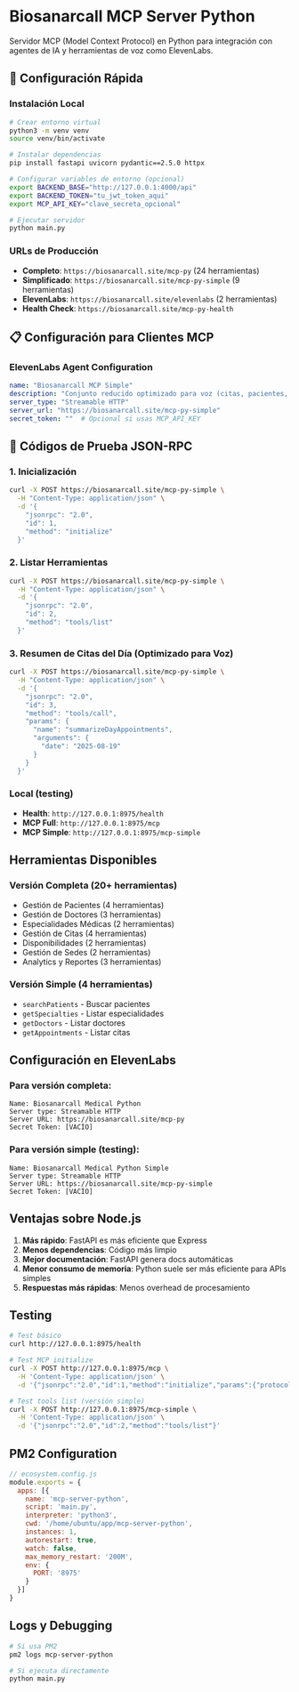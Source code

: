 # Biosanarcall MCP Server Python

Servidor MCP (Model Context Protocol) en Python para integración con agentes de IA y herramientas de voz como ElevenLabs.

## 🚀 Configuración Rápida

### Instalación Local
```bash
# Crear entorno virtual
python3 -m venv venv
source venv/bin/activate

# Instalar dependencias
pip install fastapi uvicorn pydantic==2.5.0 httpx

# Configurar variables de entorno (opcional)
export BACKEND_BASE="http://127.0.0.1:4000/api"
export BACKEND_TOKEN="tu_jwt_token_aqui"
export MCP_API_KEY="clave_secreta_opcional"

# Ejecutar servidor
python main.py
```

### URLs de Producción
- **Completo**: `https://biosanarcall.site/mcp-py` (24 herramientas)
- **Simplificado**: `https://biosanarcall.site/mcp-py-simple` (9 herramientas)
- **ElevenLabs**: `https://biosanarcall.site/elevenlabs` (2 herramientas)
- **Health Check**: `https://biosanarcall.site/mcp-py-health`

## 📋 Configuración para Clientes MCP

### ElevenLabs Agent Configuration
```yaml
name: "Biosanarcall MCP Simple"
description: "Conjunto reducido optimizado para voz (citas, pacientes, resumen diario)"
server_type: "Streamable HTTP"
server_url: "https://biosanarcall.site/mcp-py-simple"
secret_token: ""  # Opcional si usas MCP_API_KEY
```

## 🔧 Códigos de Prueba JSON-RPC

### 1. Inicialización
```bash
curl -X POST https://biosanarcall.site/mcp-py-simple \
  -H "Content-Type: application/json" \
  -d '{
    "jsonrpc": "2.0",
    "id": 1,
    "method": "initialize"
  }'
```

### 2. Listar Herramientas
```bash
curl -X POST https://biosanarcall.site/mcp-py-simple \
  -H "Content-Type: application/json" \
  -d '{
    "jsonrpc": "2.0",
    "id": 2,
    "method": "tools/list"
  }'
```

### 3. Resumen de Citas del Día (Optimizado para Voz)
```bash
curl -X POST https://biosanarcall.site/mcp-py-simple \
  -H "Content-Type: application/json" \
  -d '{
    "jsonrpc": "2.0",
    "id": 3,
    "method": "tools/call",
    "params": {
      "name": "summarizeDayAppointments",
      "arguments": {
        "date": "2025-08-19"
      }
    }
  }'
```

### Local (testing)
- **Health**: `http://127.0.0.1:8975/health`
- **MCP Full**: `http://127.0.0.1:8975/mcp`
- **MCP Simple**: `http://127.0.0.1:8975/mcp-simple`

## Herramientas Disponibles

### Versión Completa (20+ herramientas)
- Gestión de Pacientes (4 herramientas)
- Gestión de Doctores (3 herramientas)
- Especialidades Médicas (2 herramientas)
- Gestión de Citas (4 herramientas)
- Disponibilidades (2 herramientas)
- Gestión de Sedes (2 herramientas)
- Analytics y Reportes (3 herramientas)

### Versión Simple (4 herramientas)
- `searchPatients` - Buscar pacientes
- `getSpecialties` - Listar especialidades
- `getDoctors` - Listar doctores
- `getAppointments` - Listar citas

## Configuración en ElevenLabs

### Para versión completa:
```
Name: Biosanarcall Medical Python
Server type: Streamable HTTP
Server URL: https://biosanarcall.site/mcp-py
Secret Token: [VACÍO]
```

### Para versión simple (testing):
```
Name: Biosanarcall Medical Python Simple
Server type: Streamable HTTP
Server URL: https://biosanarcall.site/mcp-py-simple
Secret Token: [VACÍO]
```

## Ventajas sobre Node.js

1. **Más rápido**: FastAPI es más eficiente que Express
2. **Menos dependencias**: Código más limpio
3. **Mejor documentación**: FastAPI genera docs automáticas
4. **Menor consumo de memoria**: Python suele ser más eficiente para APIs simples
5. **Respuestas más rápidas**: Menos overhead de procesamiento

## Testing

```bash
# Test básico
curl http://127.0.0.1:8975/health

# Test MCP initialize
curl -X POST http://127.0.0.1:8975/mcp \
  -H 'Content-Type: application/json' \
  -d '{"jsonrpc":"2.0","id":1,"method":"initialize","params":{"protocolVersion":"2024-11-05","capabilities":{},"clientInfo":{"name":"Test","version":"1.0.0"}}}'

# Test tools list (versión simple)
curl -X POST http://127.0.0.1:8975/mcp-simple \
  -H 'Content-Type: application/json' \
  -d '{"jsonrpc":"2.0","id":2,"method":"tools/list"}'
```

## PM2 Configuration

```javascript
// ecosystem.config.js
module.exports = {
  apps: [{
    name: 'mcp-server-python',
    script: 'main.py',
    interpreter: 'python3',
    cwd: '/home/ubuntu/app/mcp-server-python',
    instances: 1,
    autorestart: true,
    watch: false,
    max_memory_restart: '200M',
    env: {
      PORT: '8975'
    }
  }]
}
```

## Logs y Debugging

```bash
# Si usa PM2
pm2 logs mcp-server-python

# Si ejecuta directamente
python main.py
```
